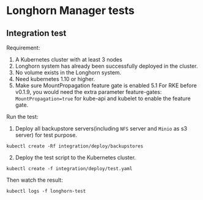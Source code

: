 # Longhorn Manager tests

## Integration test

Requirement:
1. A Kubernetes cluster with at least 3 nodes
2. Longhorn system has already been successfully deployed in the cluster.
3. No volume exists in the Longhorn system.
4. Need kubernetes 1.10 or higher.
5. Make sure MountPropagation feature gate is enabled
   5.1 For RKE before v0.1.9, you would need the extra parameter feature-gates: `MountPropagation=true` for kube-api and kubelet to enable the feature gate.

Run the test:
1. Deploy all backupstore servers(including `NFS` server and `Minio` as s3 server) for test purpose.
```
kubectl create -Rf integration/deploy/backupstores
```
2. Deploy the test script to the Kubernetes cluster.
```
kubectl create -f integration/deploy/test.yaml
```

Then watch the result:
```
kubectl logs -f longhorn-test
```
